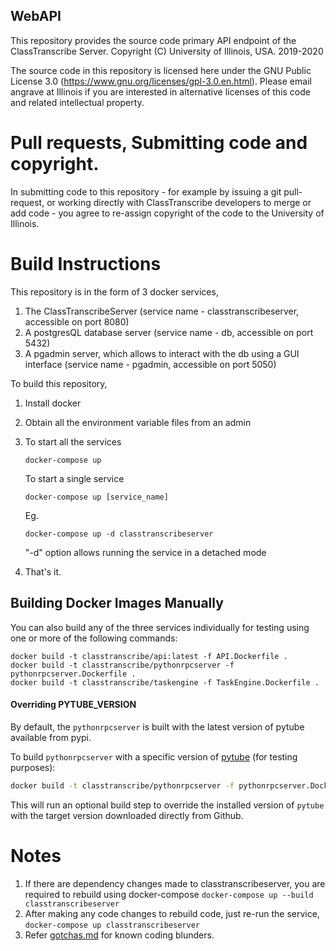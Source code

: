 ## WebAPI

This repository provides the source code primary API endpoint of the ClassTranscribe Server. Copyright (C) University of Illinois, USA. 2019-2020

The source code in this repository is licensed here under the GNU Public License 3.0 (https://www.gnu.org/licenses/gpl-3.0.en.html). Please email angrave at Illinois if you are interested in alternative licenses of this code and related intellectual property.

# Pull requests, Submitting code and copyright.

In submitting code to this repository  - for example by issuing a git pull-request, or working directly with ClassTranscribe developers to merge or add code - you agree to re-assign copyright of the code to the University of Illinois.

# Build Instructions

This repository is in the form of 3 docker services,
1. The ClassTranscribeServer (service name - classtranscribeserver, accessible on port 8080) 
2. A postgresQL database server (service name - db, accessible on port 5432)
3. A pgadmin server, which allows to interact with the db using a GUI interface (service name - pgadmin, accessible on port 5050)

To build this repository,
1. Install docker 
2. Obtain all the environment variable files from an admin
3. To start all the services
    ```
    docker-compose up
    ```
    
    To start a single service
    ```
    docker-compose up [service_name]
    ```
    Eg.
    ```
    docker-compose up -d classtranscribeserver
    ```
    "-d" option allows running the service in a detached mode
   
 4. That's it.
 
 ## Building Docker Images Manually
 You can also build any of the three services individually for testing using one or more of the following commands:
 ```
 docker build -t classtranscribe/api:latest -f API.Dockerfile .
 docker build -t classtranscribe/pythonrpcserver -f pythonrpcserver.Dockerfile .
 docker build -t classtranscribe/taskengine -f TaskEngine.Dockerfile .
 ```
 
 #### Overriding PYTUBE_VERSION
 By default, the `pythonrpcserver` is built with the latest version of pytube available from pypi.
 
 To build `pythonrpcserver` with a specific version of [pytube](https://pypi.org/project/pytube/) (for testing purposes):
 ```bash
 docker build -t classtranscribe/pythonrpcserver -f pythonrpcserver.Dockerfile . --build-arg=PYTUBE_VERSION=12.1.0
 ```
 
 This will run an optional build step to override the installed version of `pytube` with the target version downloaded directly from Github.
 
# Notes
1. If there are dependency changes made to classtranscribeserver, you are required to rebuild using docker-compose
  ```docker-compose up --build classtranscribeserver```
2. After making any code changes to rebuild code, just re-run the service,
  ```docker-compose up classtranscribeserver```
3. Refer [gotchas.md](./gotchas.md) for known coding blunders.
    

